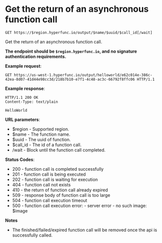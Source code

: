 # Get the return of an asynchronous function call

`GET https://$region.hyperfunc.io/output/$name/$uuid/$call_id[/wait]`

Get the return of an asynchronous function call.

**The endpoint should be `$region.hyperfunc.io`, and no signature authentication requirements.**

**Example request**:

```
GET https://us-west-1.hyperfunc.io/output/helloworld/e62c014e-386c-42ea-8d07-41d44e98cc3d/218b7b10-e7f1-4c48-ac3c-66792f8ffc06 HTTP/1.1
```

**Example response**:

```
HTTP/1.1 200 OK
Content-Type: text/plain

HelloWorld
```

**URL parameters**:

* $region - Supported region.
* $name - The function name.
* $uuid - The uuid of function.
* $call_id - The id of a function call.
* /wait - Block until the function call completed.

**Status Codes**:

* 200 - function call is completed successfully
* 201 - function call is being executed
* 202 - function call is waiting for execution
* 404 - function call not exists
* 410 - the return of function call already expired
* 509 - response body of function call is too large
* 504 - function call execution timeout
* 500 - function call execution error:
        - server error
        - no such image: $image

**Notes**

* The finished/failed/expired function call will be removed once the api is successfully called.
